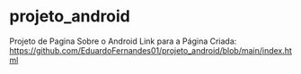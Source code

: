 # projeto_android
Projeto de Pagina Sobre o Android
Link para a Página Criada: https://github.com/EduardoFernandes01/projeto_android/blob/main/index.html
